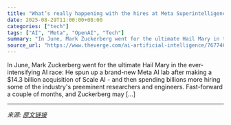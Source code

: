 ```yaml
---
title: "What’s really happening with the hires at Meta Superintelligence Labs"
date: 2025-08-29T11:00:00+08:00
categories: ["tech"]
tags: ["AI", "Meta", "OpenAI", "Tech"]
summary: "In June, Mark Zuckerberg went for the ultimate Hail Mary in the ever-intensifying AI race: He spun up a brand-new Meta AI lab after making a $14.3 billion acquisition of Scale AI - and then spending b"
source_url: "https://www.theverge.com/ai-artificial-intelligence/767746/meta-ai-superintelligence-lab-departures-scale-zuckerberg-memo"
---
```


In June, Mark Zuckerberg went for the ultimate Hail Mary in the ever-intensifying AI race: He spun up a brand-new Meta AI lab after making a $14.3 billion acquisition of Scale AI - and then spending billions more hiring some of the industry's preeminent researchers and engineers. Fast-forward a couple of months, and Zuckerberg may [&#8230;]

---

*来源: [原文链接](https://www.theverge.com/ai-artificial-intelligence/767746/meta-ai-superintelligence-lab-departures-scale-zuckerberg-memo)*
